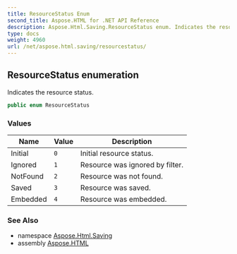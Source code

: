 ```yaml
---
title: ResourceStatus Enum
second_title: Aspose.HTML for .NET API Reference
description: Aspose.Html.Saving.ResourceStatus enum. Indicates the resource status
type: docs
weight: 4960
url: /net/aspose.html.saving/resourcestatus/
---
```

## ResourceStatus enumeration

Indicates the resource status.

```csharp
public enum ResourceStatus
```

### Values

| Name | Value | Description |
| --- | --- | --- |
| Initial | `0` | Initial resource status. |
| Ignored | `1` | Resource was ignored by filter. |
| NotFound | `2` | Resource was not found. |
| Saved | `3` | Resource was saved. |
| Embedded | `4` | Resource was embedded. |

### See Also

* namespace [Aspose.Html.Saving](../../aspose.html.saving/)
* assembly [Aspose.HTML](../../)
